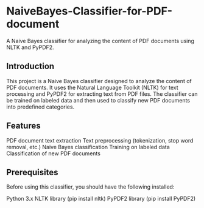 # NaiveBayes-Classifier-for-PDF-document
A Naive Bayes classifier for analyzing the content of PDF documents using NLTK and PyPDF2.

## Introduction
This project is a Naive Bayes classifier designed to analyze the content of PDF documents. It uses the Natural Language Toolkit (NLTK) for text processing and PyPDF2 for extracting text from PDF files. The classifier can be trained on labeled data and then used to classify new PDF documents into predefined categories.

## Features
PDF document text extraction
Text preprocessing (tokenization, stop word removal, etc.)
Naive Bayes classification
Training on labeled data
Classification of new PDF documents

## Prerequisites
Before using this classifier, you should have the following installed:

Python 3.x
NLTK library (pip install nltk)
PyPDF2 library (pip install PyPDF2)
